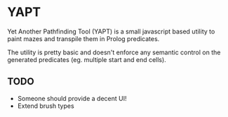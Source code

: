 # YAPT

Yet Another Pathfinding Tool (YAPT) is a small javascript based utility to paint mazes and transpile them in Prolog predicates. 

The utility is pretty basic and doesn't enforce any semantic control on the generated predicates (eg. multiple start and end cells).



## TODO

* Someone should provide a decent UI!
* Extend brush types